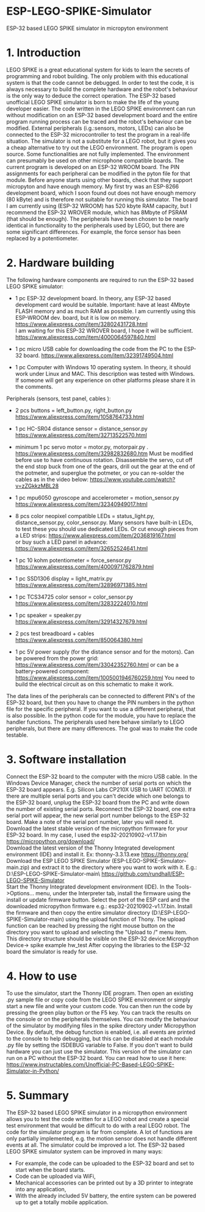 # ESP-LEGO-SPIKE-Simulator
ESP-32 based LEGO SPIKE simulator in micropyton environment

# 1.	Introduction
LEGO SPIKE is a great educational system for kids to learn the secrets of programming and robot building. The only problem with this educational system is that the code cannot be debugged. In order to test the code, it is always necessary to build the complete hardware and the robot's behaviour is the only way to deduce the correct operation. The ESP-32 based unofficial LEGO SPIKE simulator is born to make the life of the young developer easier. The code written in the LEGO SPIKE environment can run without modification on an ESP-32 based development board and the entire program running process can be traced and the robot's behaviour can be modified.
External peripherals (i.g.:sensors, motors, LEDs) can also be connected to the ESP-32 microcontroller to test the program in a real-life situation. The simulator is not a substitute for a LEGO robot, but it gives you a cheap alternative to try out the LEGO environment. The program is open source. Some functionalities are not fully implemented. The environment can presumably be used on other microphone compatible boards. The current program is developed on an ESP-32 WROOM board. The PIN assignments for each peripheral can be modified in the pyton file for that module. Before anyone starts using other boards, check that they support micropyton and have enough memory. My first try was an ESP-8266 development board, which I soon found out does not have enough memory (80 kByte) and is therefore not suitable for running this simulator. The board I am currently using (ESP-32 WROOM) has 520 kbyte RAM capacity, but I recommend the ESP-32 WROVER module, which has 8Mbyte of PSRAM (that should be enough). The peripherals have been chosen to be nearly identical in functionality to the peripherals used by LEGO, but there are some significant differences. For example, the force sensor has been replaced by a potentiometer.
# 2.	Hardware building
The following hardware components are required to run the ESP-32 based LEGO SPIKE simulator:

-	1 pc ESP-32 development board. In theory, any ESP-32 based development card would be suitable. Important: have at least 4Mbyte FLASH memory and as much RAM as possible. 
I am currently using this ESP-WROOM dev. board, but it is low on memory. 
https://www.aliexpress.com/item/32802431728.html  
I am waiting for this ESP-32 WROVER board, I hope it will be sufficient.
https://www.aliexpress.com/item/4000064597840.html

-	1 pc micro USB cable for downloading the code from the PC to the ESP-32 board.
https://www.aliexpress.com/item/32391749504.html
 
-	1 pc Computer with Windows 10 operating system. In theory, it should work under Linux and MAC. This description was tested with Windows. If someone will get any experience on other platforms please share it in the comments.

Peripherals (sensors, test panel, cables ):

-	2 pcs buttons = left_button.py, right_button.py
https://www.aliexpress.com/item/1058764733.html 

-	1 pc HC-SR04 distance sensor = distance_sensor.py
https://www.aliexpress.com/item/32713522570.html 

-	minimum 1 pc servo motor = motor.py, motorpair.py . 
https://www.aliexpress.com/item/32982832680.htm 
Must be modified before use to have continuous rotation. Disassemble the servo, cut off the end stop buck from one of the gears, drill out the gear at the end of the potmeter, and superglue the potmeter, or you can re-solder the cables as in the video below:
https://www.youtube.com/watch?v=zZGkkzMBL28 

-	1 pc mpu6050 gyroscope and accelerometer = motion_sensor.py
https://www.aliexpress.com/item/32340949017.html 

-	8 pcs color neopixel compatible LEDs = status_light.py, distance_sensor.py, color_sensor.py. Many sensors have built-in LEDs, to test these you should use dedicated LEDs. Or cut enough pieces from a LED strips:
https://www.aliexpress.com/item/2036819167.html    
or buy such a LED panel in advance:
https://www.aliexpress.com/item/32652524641.html 

-	1 pc 10 kohm potentiometer = force_sensor.py
https://www.aliexpress.com/item/4000971762879.html  

-	1 pc SSD1306 display = light_matrix.py
https://www.aliexpress.com/item/32896971385.html 

-	1 pc TCS34725 color sensor = color_sensor.py
https://www.aliexpress.com/item/32832224010.html   

-	1 pc speaker = speaker.py
https://www.aliexpress.com/item/32914327679.html

-	2 pcs test breadboard + cables 
https://www.aliexpress.com/item/850064380.html  

-	1 pc 5V power supply  (for the distance sensor and for the motors).
Can be powered from the power grid: 
https://www.aliexpress.com/item/33042352760.html 
or can be a battery-powered component:
https://www.aliexpress.com/item/1005001946760259.html 
You need to build the electrical circuit as on this schematic to make it work. 
 
The data lines of the peripherals can be connected to different PIN's of the ESP-32 board, but then you have to change the PIN numbers in the python file for the specific peripheral. If you want to use a different peripheral, that is also possible. In the python code for the module, you have to replace the handler functions. 
The peripherals used here behave similarly to LEGO peripherals, but there are many differences. The goal was to make the code testable.   
# 3.	Software installation
Connect the ESP-32 board to the computer with the micro USB cable. In the Windows Device Manager, check the number of serial ports on which the ESP-32 board appears. E.g. Silicon Labs CP210X USB to UART (COM3). If there are multiple serial ports and you can't decide which one belongs to the ESP-32 board, unplug the ESP-32 board from the PC and write down the number of existing serial ports. Reconnect the ESP-32 board, one extra serial port will appear, the new serial port number belongs to the ESP-32 board. Make a note of the serial port number, later you will need it.
Download the latest stable version of the micropython firmware for your ESP-32 board. In my case, I used the esp32-20210902-v1.17.bin
https://micropython.org/download/  
Download the latest version of the Thonny Integrated development environment (IDE) and install it. Ex: thonny-3.3.13.exe 
https://thonny.org/  
Download the ESP LEGO SPIKE Simulator (ESP-LEGO-SPIKE-Simulator-main.zip) and extract it to the directory where you want to work with it. E.g.: D:\ESP-LEGO-SPIKE-Simulator-main\ 
https://github.com/rundhall/ESP-LEGO-SPIKE-Simulator  
Start the Thonny Integrated development environment (IDE). In the Tools->Options... menu, under the Interpreter tab, install the firmware using the install or update firmware button. Select the port of the ESP card and the downloaded micropython firmware e.g.: esp32-20210902-v1.17.bin. Install the firmware and then copy the entire simulator directory (D:\ESP-LEGO-SPIKE-Simulator-main\) using the upload function of Thony. The upload function can be reached by pressing the right mouse button on the directory you want to upload and selecting the "Upload to /" menu item. This directory structure should be visible on the ESP-32 device:Micropython Device->
	spike
	example
hw_test
After copying the libraries to the ESP-32 board the simulator is ready for use.
# 4.	How to use
To use the simulator, start the Thonny IDE program. Then open an existing .py sample file or copy code from the LEGO SPIKE environment or simply start a new file and write your custom code. You can then run the code by pressing the green play button or the F5 key. You can track the results on the console or on the peripherals themselves. You can modify the behaviour of the simulator by modifying files in the spike directory under Micropython Device. 
By default, the debug function is enabled, i.e. all events are printed to the console to help debugging, but this can be disabled at each module .py file by setting the ISDEBUG variable to False. 
If you don't want to build hardware you can just use the simulator. This version of the simulator can run on a PC without the ESP-32 board. You can read how to use it here:
 https://www.instructables.com/Unofficial-PC-Based-LEGO-SPIKE-Simulator-in-Python/
# 5.	Summary
The ESP-32 based LEGO SPIKE simulator in a micropython environment allows you to test the code written for a LEGO robot and create a special test environment that would be difficult to do with a real LEGO robot. The code for the simulator program is far from complete. A lot of functions are only partially implemented, e.g. the motion sensor does not handle different events at all. The simulator could be improved a lot. 
The ESP-32 based LEGO SPIKE simulator system can be improved in many ways:
- For example, the code can be uploaded to the ESP-32 board and set to start when the board starts. 
- Code can be uploaded via WiFi, 
- Mechanical accessories can be printed out by a 3D printer  to integrate into any application, 
- With the already included 5V battery, the entire system can be powered up to get a totally mobile application.

